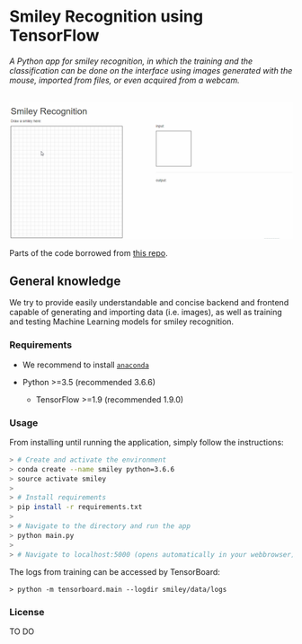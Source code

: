 # Smiley Recognition using TensorFlow #

###### A Python app for smiley recognition, in which the training and the classification can be done on the interface using images generated with the mouse, imported from files, or even acquired from a webcam.

![alt text](./gif.gif "Smiley Recognition")

Parts of the code borrowed from [this repo](https://github.com/sugyan/tensorflow-mnist).

## General knowledge

We try to provide easily understandable and concise backend and frontend capable of generating and importing data (i.e. images), as well as training and testing Machine Learning models for smiley recognition.

### Requirements ###

- We recommend to install [`anaconda`](https://docs.anaconda.com/anaconda/install/)

- Python >=3.5 (recommended 3.6.6)
  - TensorFlow >=1.9 (recommended 1.9.0)

### Usage ###

From installing until running the application, simply follow the instructions:

```bash
> # Create and activate the environment
> conda create --name smiley python=3.6.6
> source activate smiley
>
> # Install requirements
> pip install -r requirements.txt
> 
> # Navigate to the directory and run the app
> python main.py
> 
> # Navigate to localhost:5000 (opens automatically in your webbrowser)
```

The logs from training can be accessed by TensorBoard:

    > python -m tensorboard.main --logdir smiley/data/logs

### License ###

TO DO